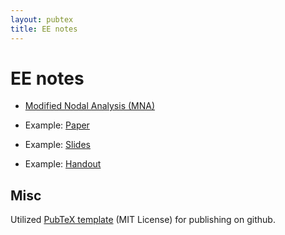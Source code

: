 ```yaml
---
layout: pubtex
title: EE notes
---
```


# EE notes

* [Modified Nodal Analysis (MNA)](https://mschweikardt.github.io/ee-notes/mna.pdf)

* Example: [Paper](https://mschweikardt.github.io/ee-notes/paper.pdf)
* Example: [Slides](https://mschweikardt.github.io/ee-notes/slides.pdf)
* Example: [Handout](https://mschweikardt.github.io/ee-notes/slides_handout.pdf)

## Misc

Utilized [PubTeX template](https://github.com/jonhue/pubtex) (MIT License) for
publishing on github.
